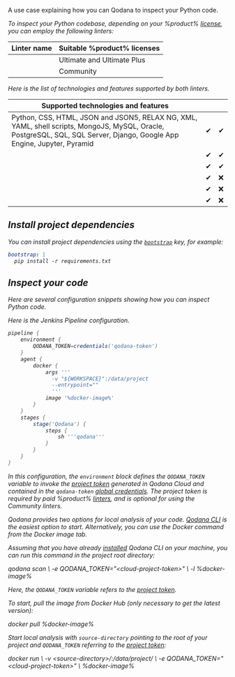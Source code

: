 [//]: # (title: Inspect Python code)

<link-summary>A use case explaining how you can Qodana to inspect your Python code.</link-summary>

<var name="JenkinsCred" value="https://www.jenkins.io/doc/book/using/using-credentials/#adding-new-global-credentials"/>
<var name="docker-image" value="jetbrains/qodana-python&lt;-community&gt;:2024.1"/>

To inspect your Python codebase, depending on your %product% [license](pricing.md), you can employ the following linters: 

<tabs>
<tab id="inspect-python-code-linters" title="Linters">

| Linter name                    | Suitable %product% licenses |
|--------------------------------|-----------------------------|
| [](qodana-python.md)           | Ultimate and Ultimate Plus  |
| [](qodana-python-community.md) | Community                   |

</tab>
<tab id="inspect-python-code-techs" title="Supported technologies and features">

Here is the list of technologies and features supported by both linters.

| Supported technologies and features                                                                                                                                     | [](qodana-python.md) | [](qodana-python-community.md) |
|-------------------------------------------------------------------------------------------------------------------------------------------------------------------------|----------------------|--------------------------------|
| Python, CSS, HTML, JSON and JSON5, RELAX NG, XML, YAML, shell scripts, MongoJS, MySQL, Oracle, PostgreSQL, SQL, SQL Server, Django, Google App Engine, Jupyter, Pyramid | &#x2714;             | &#x2714;                       |
| [](baseline.topic)                                                                                                                                                      | &#x2714;             | &#x2714;                       |
| [](quality-gate.topic)                                                                                                                                                  | &#x2714;             | &#x2714;                       |
| [](license-audit.topic)                                                                                                                                                    | &#x2714;             | &#x274c;                       |
| [](quick-fix.md)                                                                                                                                                        | &#x2714;             | &#x274c;                       |
| [](vulnerability-checker.md)                                                                                                                                            | &#x2714;             | &#x274c;                       |

</tab>
</tabs>

## Install project dependencies

You can install project dependencies using the [`bootstrap`](before-running-qodana.md) key, for example:

```yaml
bootstrap: |
  pip install -r requirements.txt
```

## Inspect your code

Here are several configuration snippets showing how you can inspect Python code.

<tabs>
<tab id="inspect-python-code-github" title="GitHub Actions">
<include from="lib_qd.topic" element-id="github-basic-configuration"/>

</tab>
<tab id="inspect-python-code-jenkins" title="Jenkins">

Here is the Jenkins Pipeline configuration.

```groovy
pipeline {
    environment {
        QODANA_TOKEN=credentials('qodana-token')
    }
    agent {
        docker {
            args '''
              -v "${WORKSPACE}":/data/project
              --entrypoint=""
              '''
            image '%docker-image%'
        }
    }
    stages {
        stage('Qodana') {
            steps {
                sh '''qodana'''
            }
        }
    }
}
```

In this configuration, the `environment` block defines the `QODANA_TOKEN` variable to invoke the
[project token](project-token.md) generated in Qodana Cloud and contained in
the `qodana-token` [global credentials](%JenkinsCred%). The project token is required by paid %product%
[linters](pricing.md#pricing-linters-licenses), and is optional for using the Community linters.

</tab>
<tab id="inspect-python-code-local" title="Local run">
<p>Qodana provides two options for local analysis of your code.
    <a href="https://github.com/JetBrains/qodana-cli">Qodana CLI</a> is the easiest option to start.
    Alternatively, you can use the Docker command from the <ui-path>Docker image</ui-path> tab.</p>
<tabs>
    <tab id="qodana-cli-tab" title="Qodana CLI">
        <p>Assuming that you have already
            <a href="https://github.com/JetBrains/qodana-cli/releases/latest">installed</a> Qodana CLI on your
            machine, you can run this command in the project root directory:</p>
        <code-block prompt="$">
            qodana scan \
               -e QODANA_TOKEN="&lt;cloud-project-token&gt;" \
               -l %docker-image%
        </code-block>
        <p>Here, the <code>QODANA_TOKEN</code> variable refers to the <a href="project-token.md">project token</a>.</p>
    </tab>
    <tab id="docker-image-tab" title="Docker image">
        <p>To start, pull the image from Docker Hub (only necessary to get the latest version):</p>
        <code-block lang="shell" prompt="$">
            docker pull %docker-image%
        </code-block>
        <p>Start local analysis with <code>source-directory</code>
            pointing to the root of your project and
            <code>QODANA_TOKEN</code> referring to the <a href="project-token.md">project token</a>:</p>
        <code-block lang="shell" prompt="$">
            docker run \
               -v &lt;source-directory&gt;/:/data/project/ \
               -e QODANA_TOKEN="&lt;cloud-project-token&gt;" \
               %docker-image%
        </code-block>
    </tab>
</tabs>

</tab>
</tabs>



